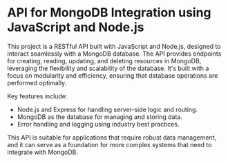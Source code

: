 #  API for MongoDB Integration using JavaScript and Node.js

This project is a RESTful API built with JavaScript and Node.js, designed to interact seamlessly with a MongoDB database. The API provides endpoints for creating, reading, updating, and deleting resources in MongoDB, leveraging the flexibility and scalability of the database. It's built with a focus on modularity and efficiency, ensuring that database operations are performed optimally.

Key features include:

* Node.js and Express for handling server-side logic and routing.
* MongoDB as the database for managing and storing data.
* Error handling and logging using industry best practices.


This API is suitable for applications that require robust data management, and it can serve as a foundation for more complex systems that need to integrate with MongoDB.
